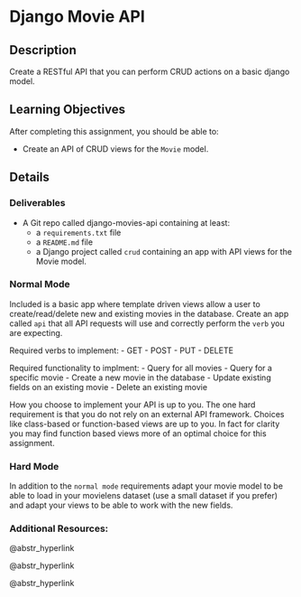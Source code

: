 # Django Movie API

## Description

Create a RESTful API that you can perform CRUD actions on a basic django model.

## Learning Objectives

After completing this assignment, you should be able to:

  * Create an API of CRUD views for the `Movie` model.



## Details

### Deliverables

  * A Git repo called django-movies-api containing at least: 
    * a `requirements.txt` file
    * a `README.md` file
    * a Django project called `crud` containing an app with API views for the Movie model.



### Normal Mode

Included is a basic app where template driven views allow a user to create/read/delete new and existing movies in the database. Create an app called `api` that all API requests will use and correctly perform the `verb` you are expecting.

Required verbs to implement: \- GET \- POST \- PUT \- DELETE

Required functionality to implment: \- Query for all movies \- Query for a specific movie \- Create a new movie in the database \- Update existing fields on an existing movie \- Delete an existing movie

How you choose to implement your API is up to you. The one hard requirement is that you do not rely on an external API framework. Choices like class-based or function-based views are up to you. In fact for clarity you may find function based views more of an optimal choice for this assignment.

### Hard Mode

In addition to the `normal mode` requirements adapt your movie model to be able to load in your movielens dataset (use a small dataset if you prefer) and adapt your views to be able to work with the new fields.

### Additional Resources:

@abstr_hyperlink 

@abstr_hyperlink 

@abstr_hyperlink 
